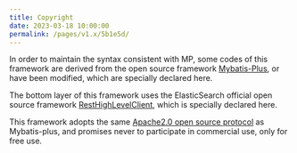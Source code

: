 ```yaml
---
title: Copyright
date: 2023-03-18 10:00:00
permalink: /pages/v1.x/5b1e5d/
---
```

In order to maintain the syntax consistent with MP, some codes of this framework are derived from the open source framework [Mybatis-Plus](https://mp.baomidou.com/), or have been modified, which are specially declared here.

The bottom layer of this framework uses the ElasticSearch official open source framework [RestHighLevelClient](https://www.elastic.co/guide/en/elasticsearch/client/java-rest/current/index.html), which is specially declared here.

This framework adopts the same [Apache2.0 open source protocol](https://www.apache.org/licenses/LICENSE-2.0) as Mybatis-plus, and promises never to participate in commercial use, only for free use.
